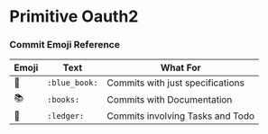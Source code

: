 # Primitive Oauth2

### Commit Emoji Reference

| Emoji       | Text          | What For                         |
| ----------- | ------------- | -------------------------------- |
| :blue_book: | `:blue_book:` | Commits with just specifications |
| :books:     | `:books:`     | Commits with Documentation       |
| :ledger:    | `:ledger:`    | Commits involving Tasks and Todo |
